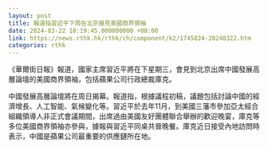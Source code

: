 ```yaml
---
layout: post
title: 報道指習近平下周在北京接見美國商界領袖
date: 2024-03-22 18:19:45.000000000 +08:00
link: https://news.rthk.hk/rthk/ch/component/k2/1745824-20240322.htm
categories: rthk
---
```


《華爾街日報》報道，國家主席習近平將在下星期三，會見到北京出席中國發展高層論壇的美國商界領袖，包括蘋果公司行政總裁庫克。

中國發展高層論壇將在周日揭幕。報道指，根據議程初稿，議題包括討論中國的經濟增長、人工智能、氣候變化等。習近平於去年11月，到美國三藩市參加亞太經合組織領導人非正式會議期間，出席過由美國友好團體聯合舉辦的歡迎晚宴，庫克等多位美國商界領袖亦參與，據報與習近平同桌共晉晚餐。庫克近日接受內地訪問時表示，中國是蘋果公司最重要的供應鏈所在地。
